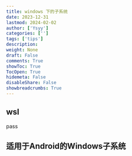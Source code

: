 ```yaml
---
title: windows 下的子系统
date: 2023-12-31
lastmod: 2024-02-02
author: ['Ysyy']
categories: ['']
tags: ['tips']
description: 
weight: None
draft: False
comments: True
showToc: True
TocOpen: True
hidemeta: False
disableShare: False
showbreadcrumbs: True
---
```

## wsl

pass

## 适用于Android的Windows子系统
